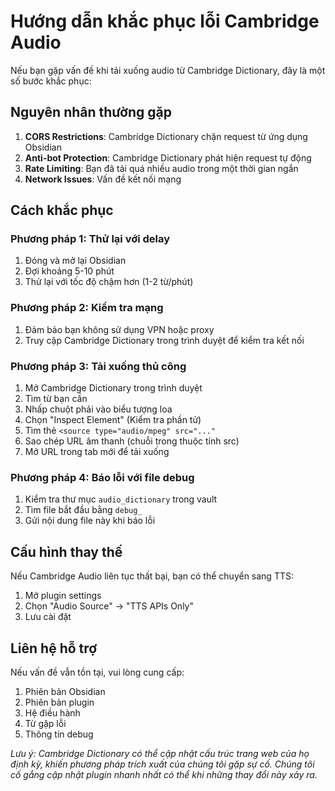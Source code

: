 # Hướng dẫn khắc phục lỗi Cambridge Audio

Nếu bạn gặp vấn đề khi tải xuống audio từ Cambridge Dictionary, đây là một số bước khắc phục:

## Nguyên nhân thường gặp

1. **CORS Restrictions**: Cambridge Dictionary chặn request từ ứng dụng Obsidian
2. **Anti-bot Protection**: Cambridge Dictionary phát hiện request tự động
3. **Rate Limiting**: Bạn đã tải quá nhiều audio trong một thời gian ngắn
4. **Network Issues**: Vấn đề kết nối mạng

## Cách khắc phục

### Phương pháp 1: Thử lại với delay

1. Đóng và mở lại Obsidian
2. Đợi khoảng 5-10 phút
3. Thử lại với tốc độ chậm hơn (1-2 từ/phút)

### Phương pháp 2: Kiểm tra mạng

1. Đảm bảo bạn không sử dụng VPN hoặc proxy
2. Truy cập Cambridge Dictionary trong trình duyệt để kiểm tra kết nối

### Phương pháp 3: Tải xuống thủ công

1. Mở Cambridge Dictionary trong trình duyệt
2. Tìm từ bạn cần
3. Nhấp chuột phải vào biểu tượng loa
4. Chọn "Inspect Element" (Kiểm tra phần tử)
5. Tìm thẻ `<source type="audio/mpeg" src="..."`
6. Sao chép URL âm thanh (chuỗi trong thuộc tính src)
7. Mở URL trong tab mới để tải xuống

### Phương pháp 4: Báo lỗi với file debug

1. Kiểm tra thư mục `audio_dictionary` trong vault
2. Tìm file bắt đầu bằng `debug_`
3. Gửi nội dung file này khi báo lỗi

## Cấu hình thay thế

Nếu Cambridge Audio liên tục thất bại, bạn có thể chuyển sang TTS:

1. Mở plugin settings
2. Chọn "Audio Source" -> "TTS APIs Only"
3. Lưu cài đặt

## Liên hệ hỗ trợ

Nếu vấn đề vẫn tồn tại, vui lòng cung cấp:

1. Phiên bản Obsidian
2. Phiên bản plugin
3. Hệ điều hành
4. Từ gặp lỗi
5. Thông tin debug

*Lưu ý: Cambridge Dictionary có thể cập nhật cấu trúc trang web của họ định kỳ, khiến phương pháp trích xuất của chúng tôi gặp sự cố. Chúng tôi cố gắng cập nhật plugin nhanh nhất có thể khi những thay đổi này xảy ra.*
